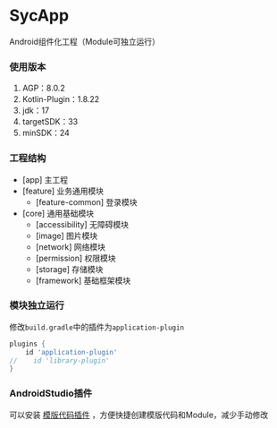# SycApp
Android组件化工程（Module可独立运行）

### 使用版本
1. AGP：8.0.2
2. Kotlin-Plugin：1.8.22
3. jdk：17
4. targetSDK：33
5. minSDK：24

### 工程结构
- [app] 主工程
- [feature] 业务通用模块 
  - [feature-common] 登录模块
- [core] 通用基础模块
  - [accessibility] 无障碍模块
  - [image] 图片模块
  - [network] 网络模块
  - [permission] 权限模块
  - [storage] 存储模块
  - [framework] 基础框架模块

### 模块独立运行
修改`build.gradle`中的插件为`application-plugin`
```groovy
plugins {
    id 'application-plugin'
//    id 'library-plugin'
}
```

### AndroidStudio插件

可以安装 [模版代码插件](https://github.com/zcys12173/TemplatePlugin) ，方便快捷创建模版代码和Module，减少手动修改
